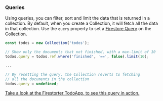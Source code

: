 ### Queries

Using queries, you can filter, sort and limit the data that is returned in a collection.
By default, when you create a Collection, it will fetch all the data in that collection.
Use the `query` property to set a [Firestore Query](https://firebase.google.com/docs/reference/js/firebase.firestore.Query) on the Collection.

```js
const todos = new Collection('todos');

// Show only the documents that not finished, with a max-limit of 10
todos.query = todos.ref.where('finished', '==', false).limit(10);

...

// By resetting the query, the Collection reverts to fetching
// all the documents in the collection
todos.query = undefined;
```

[Take a look at the Firestorter TodoApp, to see this query in action.](https://stackblitz.com/edit/react-firestore-todo-app?file=Todos.js)
